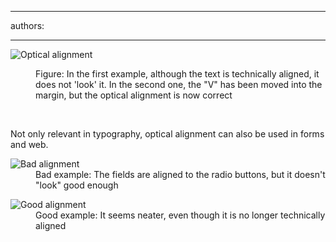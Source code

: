 

---
authors:

---




<span class='intro'> <dl class="goodImage"><dt><img src="http&#58;//www.ssw.com.au/ssw/Standards/Rules/Images/opticalalignment.jpg" alt="Optical alignment" /></dt>
<dd>Figure&#58; In the first example, although the text is technically aligned, it does not 'look' it. In the second one, the &quot;V&quot; has been moved into the margin, but the optical alignment is now correct</dd></dl> </span>

​<p>Not only relevant in typography, optical alignment can also be used in forms and web.</p>
<dl class="badImage"><dt><img alt="Bad alignment" src="http&#58;//www.ssw.com.au/ssw/Standards/Rules/Images/bad_opticalalignment.jpg" /></dt>
<dd>Bad example&#58; The fields are aligned to the radio buttons, but it doesn't &quot;look&quot; good enough</dd></dl>
<dl class="goodImage"><dt><img alt="Good alignment" src="http&#58;//www.ssw.com.au/ssw/Standards/Rules/Images/good_opticalalignment.png" /></dt>
<dd>Good example&#58; It seems neater, even though it is no longer technically aligned</dd></dl>



